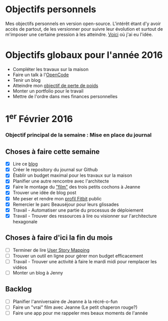 Objectifs personnels
===
Mes objectifs personnels en version open-source. L'intérêt étant d'y avoir accès de partout, de les versionner pour suivre leur évolution et surtout de m'imposer une certaine pression à les atteindre. [Voici](http://una.im/personal-goals-guide/) où j'ai eu l'idée.

# Objectifs globaux pour l'année 2016
- Compléter les travaux sur la maison
- Faire un talk à l'[OpenCode](http://opencode.ca)
- Tenir un blog
- Atteindre mon [objectif de perte de poids](https://www.fitbit.com/user/24XXLZ)
- Monter un portfolio pour le travail
- Mettre de l'ordre dans mes finances personnelles

# 1<sup>er</sup> Février 2016

### Objectif principal de la semaine : Mise en place du journal

## Choses à faire cette semaine
- [x] Lire ce [blog](http://una.im/personal-goals-guide/)
- [x] Créer le repository du journal sur Github
- [x] Établir un budget maximal pour les travaux sur la maison
- [x] Planifier une autre rencontre avec l'architecte
- [x] Faire le montage du ["film"](https://youtu.be/n6-fhWnIrwE) des trois petits cochons à Jeanne
- [x] Trouver une idée de blog post
- [x] Me peser et rendre mon [profil Fitbit](https://www.fitbit.com/user/24XXLZ) public
- [x] Remercier le parc Beauséjour pour leurs glissades
- [x] Travail - Automatiser une partie du processus de déploiement
- [x] Travail - Trouver des ressources à lire ou visionner sur l'architecture hexagonale

## Choses à faire d'ici la fin du mois
- [ ] Terminer de lire [User Story Mapping](https://books.google.ca/books/about/User_Story_Mapping.html?id=W8b-oAEACAAJ&hl=en)
- [ ] Trouver un outil en ligne pour gérer mon budget efficacement
- [ ] Travail - Trouver une activité à faire le mardi midi pour remplacer les vidéos
- [ ] Monter un blog à Jenny

## Backlog
- [ ] Planifier l'anniversaire de Jeanne à la récré-o-fun
- [ ] Faire un "vrai" film avec Jeanne (Le petit chaperon rouge?)
- [ ] Faire une app pour me rappeler mes beaux moments de l'année
